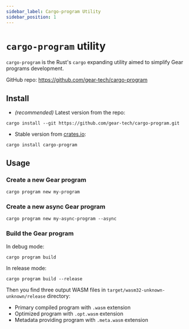 ```yaml
---
sidebar_label: Cargo-program Utility
sidebar_position: 1
---
```


# `cargo-program` utility

`cargo-program` is the Rust's `cargo` expanding utility aimed to simplify Gear programs development.

GitHub repo: https://github.com/gear-tech/cargo-program

## Install

- *(recommended)* Latest version from the repo:

```
cargo install --git https://github.com/gear-tech/cargo-program.git
```

- Stable version from [crates.io](https://crates.io/crates/cargo-program):

```
cargo install cargo-program
```

## Usage

###  Create a new Gear program

```
cargo program new my-program
```

###  Create a new async Gear program

```
cargo program new my-async-program --async
```

### Build the Gear program

In debug mode:

```
cargo program build
```

In release mode:

```
cargo program build --release
```

Then you find three output WASM files in `target/wasm32-unknown-unknown/release` directory:

- Primary compiled program with `.wasm` extension
- Optimized program with `.opt.wasm` extension
- Metadata providing program with `.meta.wasm` extension
